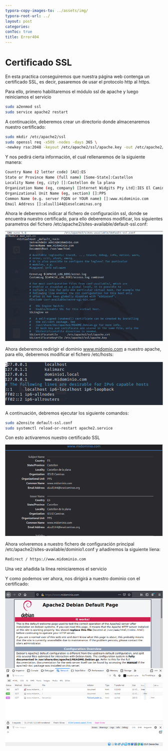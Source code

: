 ```yaml
---
typora-copy-images-to: ../assets/img/
typora-root-url: ../
layout: post
categories: 
conToc: true
title: Error404
---
```


# Certificado SSL

En esta practica conseguiremos que nuestra página web contenga un certificado SSL, es decir, pasaremos de usar el protocolo http al https.

Para ello, primero habilitaremos el módulo ssl de apache y luego reiniciamos el servicio

```bash
sudo a2enmod ssl
sudo service apache2 restart
```

 

A continuación, deberemos crear un directorio donde almacenaremos nuestro certificado:

```bash
sudo mkdir /etc/apache2/ssl
sudo openssl req -x509 -nodes -days 365 \ 
-newkey rsa:2048 -keyout /etc/apache2/ssl/apache.key -out /etc/apache2/ssl/apache.crt
```

Y nos pedirá cierta información, el cual rellenaremos de la siguiente manera:

```bash
Country Name (2 letter code) [AU]:ES
State or Province Name (full name) [Some-State]:Castellon 
Locality Name (eg, city) []:Castellon de la plana 
Organization Name (eg, company) [Internet Widgits Pty Ltd]:IES El Caminas
Organizational Unit Name (eg, section) []:PPS
Common Name (e.g. server FQDN or YOUR name) []:www.midominio.com
Email Address []:aluull144@ieselcaminas.org
```

Ahora le deberemos indicar al fichero de configuración ssl, donde se encuentra nuestro certificado, para ello deberemos modificar, los siguientes parametros del fichero /etc/apache2/sites-available/default-ssl.conf:

![image-20211209132844523](/assets/img/image-20211209132844523.png)

Ahora deberemos redirigir el dominio www.midomio.com a nuestro apache, para ello, deberemos modificar el fichero /etc/hosts:

![image-20211209133450399](/assets/img/image-20211209133450399.png)



A continuación, debremos ejecutar los siguiente comandos:

```bash
sudo a2ensite default-ssl.conf
sudo systemctl reload-or-restart apache2.service

```

Con esto activaremos nuestro certificado SSL

![image-20211209172804614](/assets/img/image-20211209172804614.png)



Ahora volveremos a nuestro fichero de configuración principal /etc/apache2/sites-available/dominio1.conf y  añadiremos la siguiente líena:

```bash
Redirect / https://www.midominio.com
```

Una vez añadida la línea reiniciaremos el servicio

Y como podemos ver ahora, nos dirigirá a nuestro dominio con el certificado:

![image-20211209174317679](/assets/img/image-20211209174317679.png)
